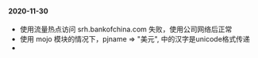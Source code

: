 #### 2020-11-30

- 使用流量热点访问 srh.bankofchina.com 失败，使用公司网络后正常
- 使用 mojo 模块的情况下，pjname    =>  "美元",  中的汉字是unicode格式传递
- 

